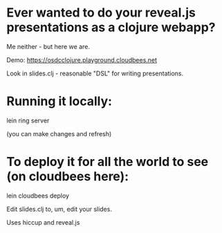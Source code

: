 #  Ever wanted to do your reveal.js presentations as a clojure webapp? 

Me neither - but here we are. 

Demo: https://osdcclojure.playground.cloudbees.net

Look in slides.clj - reasonable "DSL" for writing presentations.




# Running it locally:
lein ring server

(you can make changes and refresh)

# To deploy it for all the world to see (on cloudbees here):
lein cloudbees deploy

Edit slides.clj to, um, edit your slides. 

Uses hiccup and reveal.js